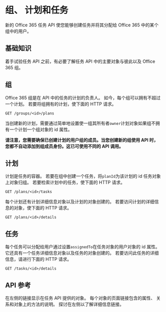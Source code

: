 # <a name="groups-plans-and-tasks"></a>组、 计划和任务
新的 Office 365 任务 API 使您能够创建任务并将其分配给 Office 365 中的某个组中的用户。

## <a name="basics"></a>基础知识
着手试验任务 API 之前，有必要了解任务 API 中的主要对象与彼此以及 Office 365 组。

## <a name="groups"></a>组
Office 365 组是在 API 中的任务的计划的负责人。
如今，每个组可以拥有不超过一个计划。
若要将组拥有的计划，使下面的 HTTP 请求。

```http
GET /groups/<id>/plans
```
当创建新的计划，需要通过简单地设置使一组其所有者`owner`计划对象如果组不拥有一个计划一个组对象的 id 属性。 

**请注意，您需要确保已创建计划的用户组的成员。当您创建新的组使用 API 时，您都不自动添加到组成员身份。这已可使用不同的 API 调用。** 

## <a name="plans"></a>计划
计划是任务的容器。 若要在组中创建一个任务，将`planId`为该计划的 id 任务对象上对象归组。
若要检索计划中的任务，使下面的 HTTP 请求。

```http
GET /plans/<id>/tasks
```
每个计划还有计划详细信息对象以及计划的对象创建的。 若要访问计划的详细信息的对象，使下面的 HTTP 请求。

```http
GET /plans/<id>/details
```

## <a name="tasks"></a>任务
每个任务可以分配给用户通过设置`assignedTo`在任务对象的用户对象的 id 属性。 它还具有一个任务详细信息对象以及任务的对象创建的。 若要访问此任务的详细信息，请进行下面的 HTTP 请求。

```http
GET /tasks/<id>/details
```

## <a name="api-reference"></a>API 参考
在左侧的链接显示在任务 API 提供的对象。 每个对象的页面链接包含的属性、 关系和对象上的方法的说明。
探讨在左侧以了解详细信息链接。